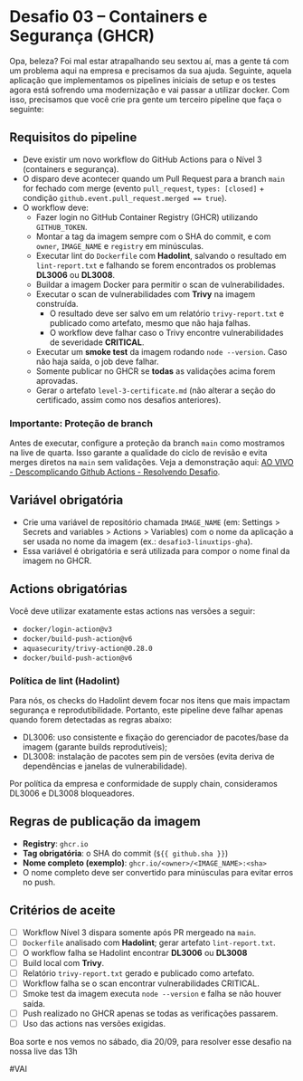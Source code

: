 # Desafio 03 – Containers e Segurança (GHCR)

Opa, beleza? Foi mal estar atrapalhando seu sextou aí, mas a gente tá com um problema aqui na empresa e precisamos da sua ajuda. Seguinte, aquela aplicação que implementamos os pipelines iniciais de setup e os testes agora está sofrendo uma modernização e vai passar a utilizar docker. Com isso, precisamos que você crie pra gente um terceiro pipeline que faça o seguinte:

## Requisitos do pipeline

- Deve existir um novo workflow do GitHub Actions para o Nível 3 (containers e segurança).
- O disparo deve acontecer quando um Pull Request para a branch `main` for fechado com merge (evento `pull_request`, `types: [closed]` + condição `github.event.pull_request.merged == true`).
- O workflow deve:
  - Fazer login no GitHub Container Registry (GHCR) utilizando `GITHUB_TOKEN`.
  - Montar a tag da imagem sempre com o SHA do commit, e com `owner`, `IMAGE_NAME` e `registry` em minúsculas.
  - Executar lint do `Dockerfile` com **Hadolint**, salvando o resultado em `lint-report.txt` e falhando se forem encontrados os problemas **DL3006** ou **DL3008**.
  - Buildar a imagem Docker para permitir o scan de vulnerabilidades.
  - Executar o scan de vulnerabilidades com **Trivy** na imagem construída.
    - O resultado deve ser salvo em um relatório `trivy-report.txt` e publicado como artefato, mesmo que não haja falhas.
    - O workflow deve falhar caso o Trivy encontre vulnerabilidades de severidade **CRITICAL**.
  - Executar um **smoke test** da imagem rodando `node --version`. Caso não haja saída, o job deve falhar.
  - Somente publicar no GHCR se **todas** as validações acima forem aprovadas.
  - Gerar o artefato `level-3-certificate.md` (não alterar a seção do certificado, assim como nos desafios anteriores).

### Importante: Proteção de branch

Antes de executar, configure a proteção da branch `main` como mostramos na live de quarta. Isso garante a qualidade do ciclo de revisão e evita merges diretos na `main` sem validações. Veja a demonstração aqui: [AO VIVO - Descomplicando Github Actions - Resolvendo Desafio](https://www.youtube.com/watch?v=VihvfGx58IY).

## Variável obrigatória

- Crie uma variável de repositório chamada `IMAGE_NAME` (em: Settings > Secrets and variables > Actions > Variables) com o nome da aplicação a ser usada no nome da imagem (ex.: `desafio3-linuxtips-gha`).
- Essa variável é obrigatória e será utilizada para compor o nome final da imagem no GHCR.

## Actions obrigatórias

Você deve utilizar exatamente estas actions nas versões a seguir:

- `docker/login-action@v3`
- `docker/build-push-action@v6`
- `aquasecurity/trivy-action@0.28.0`
- `docker/build-push-action@v6`

### Política de lint (Hadolint)

Para nós, os checks do Hadolint devem focar nos itens que mais impactam segurança e reprodutibilidade. Portanto, este pipeline deve falhar apenas quando forem detectadas as regras abaixo:

- DL3006: uso consistente e fixação do gerenciador de pacotes/base da imagem (garante builds reprodutíveis);
- DL3008: instalação de pacotes sem pin de versões (evita deriva de dependências e janelas de vulnerabilidade).

Por política da empresa e conformidade de supply chain, consideramos DL3006 e DL3008 bloqueadores.

## Regras de publicação da imagem

- **Registry**: `ghcr.io`
- **Tag obrigatória**: o SHA do commit (`${{ github.sha }}`)
- **Nome completo (exemplo)**: `ghcr.io/<owner>/<IMAGE_NAME>:<sha>`
- O nome completo deve ser convertido para minúsculas para evitar erros no push.

## Critérios de aceite

- [ ] Workflow Nível 3 dispara somente após PR mergeado na `main`.
- [ ] `Dockerfile` analisado com **Hadolint**; gerar artefato `lint-report.txt`.
- [ ] O workflow falha se Hadolint encontrar **DL3006** ou **DL3008**
- [ ] Build local com **Trivy**.
- [ ] Relatório `trivy-report.txt` gerado e publicado como artefato.
- [ ] Workflow falha se o scan encontrar vulnerabilidades CRITICAL.
- [ ] Smoke test da imagem executa `node --version` e falha se não houver saída.
- [ ] Push realizado no GHCR apenas se todas as verificações passarem.
- [ ] Uso das actions nas versões exigidas.

Boa sorte e nos vemos no sábado, dia 20/09, para resolver esse desafio na nossa live das 13h

#VAI
